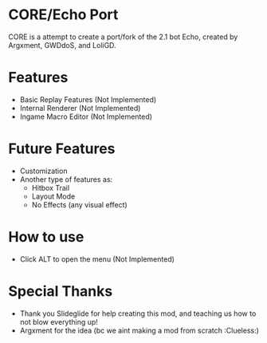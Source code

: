 # CORE/Echo Port

<cl>CORE</c> is a attempt to create a port/fork of the 2.1 bot <cg>Echo</c>, created by Argxment, GWDdoS, and LoliGD.

# Features

 * Basic Replay Features (Not Implemented)
 * Internal Renderer (Not Implemented)
 * Ingame Macro Editor (Not Implemented)

# Future Features
 * Customization
 * Another type of features as:
    - Hitbox Trail
    - Layout Mode
    - No Effects (any visual effect)

# How to use

* Click ALT to open the menu (Not Implemented)

# Special Thanks

* Thank you Slideglide for help creating this mod, and teaching us how to not blow everything up!
* Argxment for the idea (bc we aint making a mod from scratch :Clueless:)
